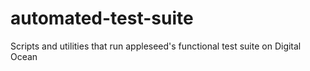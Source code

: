 # automated-test-suite
Scripts and utilities that run appleseed's functional test suite on Digital Ocean
